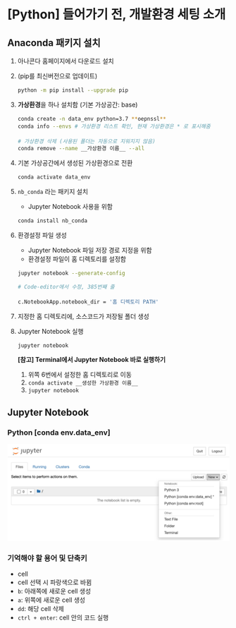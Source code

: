 # [Python] 들어가기 전, 개발환경 세팅 소개

## Anaconda 패키지 설치

1. 아나콘다 홈페이지에서 다운로드 설치

2. (pip를 최신버전으로 업데이트)

   ```bash
   python -m pip install --upgrade pip
   ```

3. **가상환경**을 하나 설치함 (기본 가상공간: base)

   ```bash
   conda create -n data_env python=3.7 **oepnssl**
   conda info --envs # 가상환경 리스트 확인, 현재 가상환경은 * 로 표시해줌
   
   # 가상환경 삭제 (사용된 폴더는 자동으로 지워지지 않음)
   conda remove --name __가상환경 이름__ --all
   ```

4. 기본 가상공간에서 생성된 가상환경으로 전환

   ```bash
   conda activate data_env
   ```

5. `nb_conda` 라는 패키지 설치

   - Jupyter Notebook 사용을 위함

   ```bash
   conda install nb_conda
   ```

6. 환경설정 파일 생성

   - Jupyter Notebook 파일 저장 경로 지정을 위함
   - 환경설정 파일이 홈 디렉토리를 설정함

   ```bash
   jupyter notebook --generate-config
   ```

   ```bash
   # Code-editor에서 수정, 385번째 줄
   
   c.NotebookApp.notebook_dir = '홈 디렉토리 PATH'
   ```

7. 지정한 홈 디렉토리에, 소스코드가 저장될 폴더 생성

8. Jupyter Notebook 실행

   ```bash
   jupyter notebook
   ```

   **[참고] Terminal에서 Jupyter Notebook 바로 실행하기**

   1. 위쪽 6번에서 설정한 홈 디렉토리로 이동
   2. `conda activate __생성한 가상환경 이름__`
   3. `jupyter notebook`

   

## Jupyter Notebook

### Python [conda env.data_env]

![jupyter-notebook](md-images/jupyter-notebook.png)

### 기억해야 할 용어 및 단축키

- cell
- cell 선택 시 파랑색으로 바뀜
- `b`: 아래쪽에 새로운 cell 생성
- `a`: 위쪽에 새로운 cell 생성
- `dd`: 해당 cell 삭제
- `ctrl + enter`: cell 안의 코드 실행